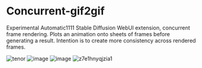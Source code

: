 # Concurrent-gif2gif
Experimental Automatic1111 Stable Diffusion WebUI extension, concurrent frame rendering. Plots an animation onto sheets of frames before generating a result. Intention is to create more consistency across rendered frames.

![tenor](https://user-images.githubusercontent.com/93007558/220376925-343f6b9f-81c6-440f-a42d-aeeb64adcb50.gif)
![image](https://user-images.githubusercontent.com/93007558/220376618-d60cea82-faae-428d-a91d-4fcd0a2175ad.png)
![image](https://user-images.githubusercontent.com/93007558/220376568-29705fcd-ded2-4139-a165-8a461b044190.png)
![z7e1hnyqjzia1](https://user-images.githubusercontent.com/93007558/220376855-c586c6c0-8760-47b6-8c68-4c8f33509dc5.gif)
